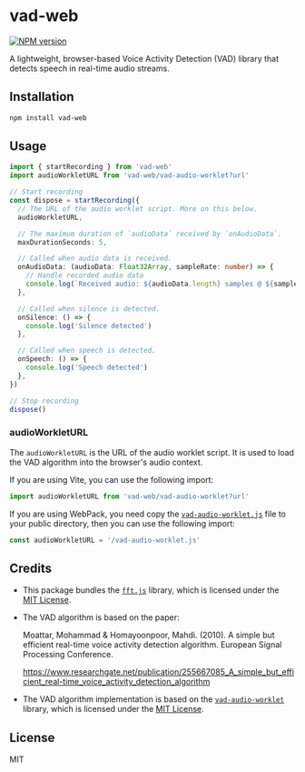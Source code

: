 # vad-web

[![NPM version](https://img.shields.io/npm/v/vad-web?color=a1b858&label=)](https://www.npmjs.com/package/vad-web)

A lightweight, browser-based Voice Activity Detection (VAD) library that detects speech in real-time audio streams.

## Installation

```bash
npm install vad-web
```

## Usage

```ts
import { startRecording } from 'vad-web'
import audioWorkletURL from 'vad-web/vad-audio-worklet?url'

// Start recording
const dispose = startRecording({
  // The URL of the audio worklet script. More on this below.
  audioWorkletURL,

  // The maximum duration of `audioData` received by `onAudioData`.
  maxDurationSeconds: 5,

  // Called when audio data is received.
  onAudioData: (audioData: Float32Array, sampleRate: number) => {
    // Handle recorded audio data
    console.log(`Received audio: ${audioData.length} samples @ ${sampleRate}Hz`)
  },

  // Called when silence is detected.
  onSilence: () => {
    console.log('Silence detected')
  },

  // Called when speech is detected.
  onSpeech: () => {
    console.log('Speech detected')
  },
})

// Stop recording
dispose()
```

### audioWorkletURL

The `audioWorkletURL` is the URL of the audio worklet script. It is used to load the VAD algorithm into the browser's audio context.

If you are using Vite, you can use the following import:

```ts
import audioWorkletURL from 'vad-web/vad-audio-worklet?url'
```

If you are using WebPack, you need copy the [`vad-audio-worklet.js`](https://unpkg.com/vad-web/dist/vad-audio-worklet.js) file to your public directory, then you can use the following import:

```ts
const audioWorkletURL = '/vad-audio-worklet.js'
```

## Credits

- This package bundles the [`fft.js`](https://github.com/indutny/fft.js) library, which is licensed under the [MIT License](https://github.com/indutny/fft.js?tab=readme-ov-file#license).

- The VAD algorithm is based on the paper:

  Moattar, Mohammad & Homayoonpoor, Mahdi. (2010). A simple but efficient real-time voice activity detection algorithm. European Signal Processing Conference.

  https://www.researchgate.net/publication/255667085_A_simple_but_efficient_real-time_voice_activity_detection_algorithm

- The VAD algorithm implementation is based on the [`vad-audio-worklet`](https://github.com/thurti/vad-audio-worklet) library, which is licensed under the [MIT License](https://github.com/thurti/vad-audio-worklet/blob/main/LICENSE).

## License

MIT
